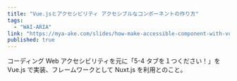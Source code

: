 ```yaml
---
title: "Vue.jsとアクセシビリティ アクセシブルなコンポーネントの作り方"
tags:
  - "WAI-ARIA"
link: "https://mya-ake.com/slides/how-make-accessible-component-with-vue#0"
published: true
---
```


コーディング Web アクセシビリティを元に「5-4 タブを１つください！」を Vue.js で実装、フレームワークとして Nuxt.js を利用とのこと。
